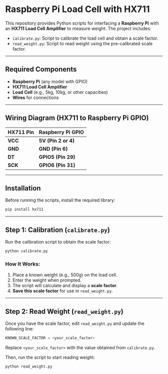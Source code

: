 # Raspberry Pi Load Cell with HX711

This repository provides Python scripts for interfacing a **Raspberry Pi** with an **HX711 Load Cell Amplifier** to measure weight. The project includes:
- `calibrate.py`: Script to calibrate the load cell and obtain a scale factor.
- `read_weight.py`: Script to read weight using the pre-calibrated scale factor.

---

## Required Components

- **Raspberry Pi** (any model with GPIO)
- **HX711 Load Cell Amplifier**
- **Load Cell** (e.g., 5kg, 10kg, or other capacities)
- **Wires** for connections

---

## Wiring Diagram (HX711 to Raspberry Pi GPIO)

| HX711 Pin | Raspberry Pi GPIO |
|-----------|------------------|
| **VCC**   | **5V (Pin 2 or 4)**  |
| **GND**   | **GND (Pin 6)**  |
| **DT**    | **GPIO5 (Pin 29)** |
| **SCK**   | **GPIO6 (Pin 31)** |

---

## Installation

Before running the scripts, install the required library:
```bash
pip install hx711
```

---

## Step 1: Calibration (`calibrate.py`)
Run the calibration script to obtain the scale factor:
```bash
python calibrate.py
```
### **How It Works:**
1. Place a known weight (e.g., 500g) on the load cell.
2. Enter the weight when prompted.
3. The script will calculate and display a **scale factor**.
4. **Save this scale factor** for use in `read_weight.py`.

---

## Step 2: Read Weight (`read_weight.py`)
Once you have the scale factor, edit `read_weight.py` and update the following line:
```python
KNOWN_SCALE_FACTOR = <your_scale_factor>
```
Replace `<your_scale_factor>` with the value obtained from `calibrate.py`.

Then, run the script to start reading weight:
```bash
python read_weight.py
```
